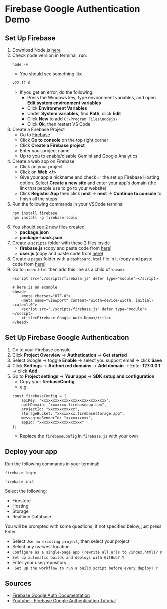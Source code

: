 # Firebase Google Authentication Demo

## Set Up Firebase
1. Download Node.js [here](https://nodejs.org/en/download)
2. Check node version in terminal, run:
    ```
    node -v
    ```
    - You should see something like
    ```
    v22.11.0
    ```
    - If you get an error, do the following:
        - Press the Windows key, type environment variables, and open **Edit system environment variables**
        - Click **Environment Variables**
        - Under **System variables**, find **Path**, click **Edit**
        - Click **New** to add ```C:\Program Files\nodejs\```
        - Click **Ok**, then restart VS Code
3. Create a Firebase Project
    - Go to [Firebase](https://firebase.google.com/)
    - Click **Go to console** on the top right corner
    - Click **Create a Firebase project**
    - Enter your project name
    - Up to you to enable/disable Gemini and Google Analytics
4. Create a web app on Firebase
    - Click on your project
    - Click on **Web </>**
    - Give your app a nickname and check ✅ the set up Firebase Hosting option. Select **Create a new site** and enter your app's domain (the link that people use to go to your website)
    - Click **Register App** then click **next** -> **next** -> **Continue to console** to finish all the steps
5. Run the following commands in your VSCode terminal<br>
    ```
    npm install firebase
    npm install -g firebase-tools
    ```
6. You should see 2 new files created
    - **package.json**
    - **package-loack.json**
7. Create a ```scripts``` folder with these 2 files inside
    - **firebase.js** (copy and paste code from [here](scripts/firebase.js))
    - **user.js** (copy and paste code from [here](scripts/user.js))
8. Create a ```pages``` folder with a ```dashboard.html``` file in it (copy and paste code from [here](pages/dashboard.html))
9. Go to ```index.html``` then add this line as a child of ```<head>```
    ```
    <script src="./scripts/firebase.js" defer type="module"></script>
    ```
    ```
    # here is an example
    <head>
        <meta charset="UTF-8">
        <meta name="viewport" content="width=device-width, initial-scale=1.0">
        <script src="./scripts/firebase.js" defer type="module"></script>
        <title>Firebase Google Auth Demo</title>
    </head>
    ```

## Set Up Firebase Google Authentication
1. Go to your Firebase console
2. Click **Project Overview** -> **Authetication** -> **Get started**
3. Select Google -> toggle **Enable** -> select you support email -> click **Save**
4. Click **Settings** -> **Authorized domains** -> **Add domain** -> Enter **127.0.0.1** -> click **Add** 
5. Go to **Project settings** -> **Your apps** -> **SDK setup and configuration**
    - Copy your **firebaseConfig**
    - e.g.
    ```
    const firebaseConfig = {
        apiKey: "xxxxxxxxxxxxxxxxxxxxxxxxxxxxx",
        authDomain: "xxxxxxx.firebaseapp.com",
        projectId: "xxxxxxxxxxxx",
        storageBucket: "xxxxxxxx.firebasestorage.app",
        messagingSenderId: "xxxxxxxxxx",
        appId: "xxxxxxxxxxxxxxxxxxx"
    };
    ```
    - Replace the ```firebaseConfig``` in ```firebase.js``` with your own

## Deploy your app
Run the following commands in your terminal:
```
firebase login
```
```
firebase init
```
Select the following:
- Firestore
- Hosting
- Storage
- Realtime Database

You will be prompted with some questions, if not specified below, just press Enter.
- Select ```Use an existing project```, then select your project
- Select any us-west location
- ```Configure as a single-page app (rewrite all urls to /index.html)? n```
- ```Set up automatic builds and deploys with GitHub? Y```
- Enter your user/repository
- ``` Set up the workflow to run a build script before every deploy? Y```

## Sources
- [Firebase Google Auth Documentation](https://firebase.google.com/docs/auth/web/google-signin)
- [Youtube - Firebase Google Authentication Tutorial](https://www.youtube.com/watch?v=Uhbn1KmiNbg)
